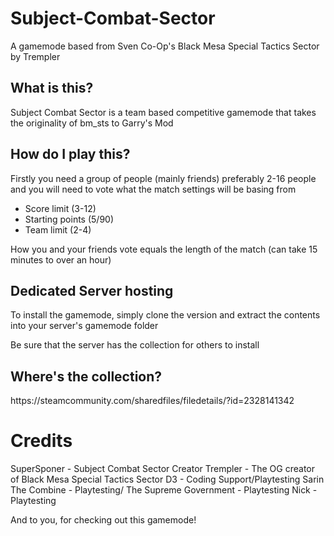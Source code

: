 <h1>Subject-Combat-Sector</h1>
A gamemode based from Sven Co-Op's Black Mesa Special Tactics Sector by Trempler

<h2>What is this?</h2>
Subject Combat Sector is a team based competitive gamemode 
that takes the originality of bm_sts to Garry's Mod

<h2>How do I play this?</h2>
Firstly you need a group of people (mainly friends) preferably 2-16 people
and you will need to vote what the match settings will be basing from

* Score limit (3-12)
* Starting points (5/90)
* Team limit (2-4)

How you and your friends vote equals the length of the match 
(can take 15 minutes to over an hour)

<h2>Dedicated Server hosting</h2>

To install the gamemode, simply clone the version and extract the contents into
your server's gamemode folder

Be sure that the server has the collection for others to install

<h2>Where's the collection?</h2>
https://steamcommunity.com/sharedfiles/filedetails/?id=2328141342

<h1>Credits</h1>

SuperSponer - Subject Combat Sector Creator
Trempler - The OG creator of Black Mesa Special Tactics Sector
D3 - Coding Support/Playtesting
Sarin The Combine - Playtesting/
The Supreme Government - Playtesting
Nick - Playtesting

And to you, for checking out this gamemode!

